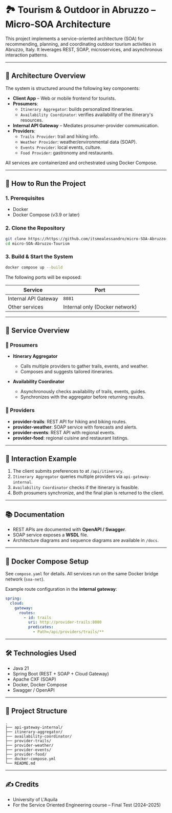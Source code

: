 # 🏞️ Tourism & Outdoor in Abruzzo – Micro-SOA Architecture

This project implements a service-oriented architecture (SOA) for recommending, planning, and coordinating outdoor tourism activities in Abruzzo, Italy. It leverages REST, SOAP, microservices, and asynchronous interaction patterns.

---

## 🧱 Architecture Overview

The system is structured around the following key components:

- **Client App** – Web or mobile frontend for tourists.
- **Prosumers**:
  - `Itinerary Aggregator`: builds personalized itineraries.
  - `Availability Coordinator`: verifies availability of the itinerary's resources.
- **Internal API Gateway** – Mediates prosumer-provider communication.
- **Providers**:
  - `Trails Provider`: trail and hiking info.
  - `Weather Provider`: weather/environmental data (SOAP).
  - `Events Provider`: local events, culture.
  - `Food Provider`: gastronomy and restaurants.

All services are containerized and orchestrated using Docker Compose.

---

## 🚀 How to Run the Project

### 1. Prerequisites

- Docker
- Docker Compose (v3.9 or later)

### 2. Clone the Repository

```bash
git clone https://https://github.com/itsmealessandro/micro-SOA-Abruzzo-Tourism.git
cd micro-SOA-Abruzzo-Tourism
```

### 3. Build & Start the System

```bash
docker compose up --build
```

The following ports will be exposed:

| Service              | Port                           |
| -------------------- | ------------------------------ |
| Internal API Gateway | `8081`                         |
| Other services       | Internal only (Docker network) |

---

## 📌 Service Overview

### 🔁 Prosumers

- **Itinerary Aggregator**
  
  - Calls multiple providers to gather trails, events, and weather.
  - Composes and suggests tailored itineraries.

- **Availability Coordinator**
  
  - Asynchronously checks availability of trails, events, guides.
  - Synchronizes with the aggregator before returning results.

### 📡 Providers

- **provider-trails**: REST API for hiking and biking routes.
- **provider-weather**: SOAP service with forecasts and alerts.
- **provider-events**: REST API with regional events.
- **provider-food**: regional cuisine and restaurant listings.

---

## 🧭 Interaction Example

1. The client submits preferences to at `/api/itinerary`.
2. `Itinerary Aggregator` queries multiple providers via `api-gateway-internal`.
3. `Availability Coordinator` checks if the itinerary is feasible.
4. Both prosumers synchronize, and the final plan is returned to the client.

---

## 📚 Documentation

- REST APIs are documented with **OpenAPI / Swagger**.
- SOAP service exposes a **WSDL** file.
- Architecture diagrams and sequence diagrams are available in `/docs`.

---

## 🐳 Docker Compose Setup

See `compose.yaml` for details. All services run on the same Docker bridge network (`soa-net`).

Example route configuration in the **internal gateway**:

```yaml
spring:
  cloud:
    gateway:
      routes:
        - id: trails
          uri: http://provider-trails:8080
          predicates:
            - Path=/api/providers/trails/**
```

---

## 🛠️ Technologies Used

- Java 21
- Spring Boot (REST + SOAP + Cloud Gateway)
- Apache CXF (SOAP)
- Docker, Docker Compose
- Swagger / OpenAPI

---

## 📁 Project Structure

```
.
├── api-gateway-internal/
├── itinerary-aggregator/
├── availability-coordinator/
├── provider-trails/
├── provider-weather/
├── provider-events/
├── provider-food/
├── docker-compose.yml
└── README.md
```

---

## ✍️ Credits

- University of L'Aquila
- For the Service Oriented Engineering course – Final Test (2024–2025)
